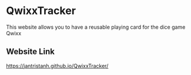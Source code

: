 # QwixxTracker
This website allows you to have a reusable playing card for the dice game Qwixx

## Website Link
https://jantristanh.github.io/QwixxTracker/
